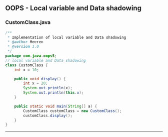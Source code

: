 ## OOPS - Local variable and Data shadowing

### CustomClass.java

```java
/**
 * Implementation of local variable and Data shadowing
 * @author Heeren
 * @version 1.0
 */
package com.java.oops5;
// local variable and Data shadowing
class CustomClass {
	int x = 10;

	public void display() {
		int x = 20;
		System.out.println(x);
		System.out.println(this.x);
	}

	public static void main(String[] a) {
		CustomClass customClass = new CustomClass();
		customClass.display();
	}
}
```
---